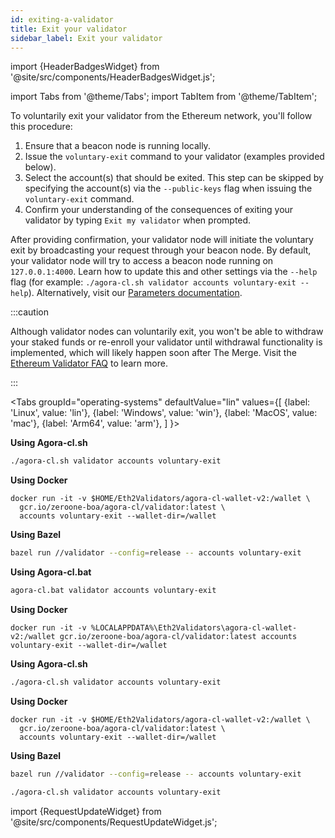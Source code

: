 ```yaml
---
id: exiting-a-validator
title: Exit your validator
sidebar_label: Exit your validator
---
```


import {HeaderBadgesWidget} from '@site/src/components/HeaderBadgesWidget.js';

<HeaderBadgesWidget />

import Tabs from '@theme/Tabs';
import TabItem from '@theme/TabItem';

To voluntarily exit your validator from the Ethereum network, you'll follow this procedure:

 1. Ensure that a beacon node is running locally.
 1. Issue the `voluntary-exit` command to your validator (examples provided below).
 2. Select the account(s) that should be exited. This step can be skipped by specifying the account(s) via the `--public-keys` flag when issuing the `voluntary-exit` command.
 3. Confirm your understanding of the consequences of exiting your validator by typing `Exit my validator` when prompted.

After providing confirmation, your validator node will initiate the voluntary exit by broadcasting your request through your beacon node. By default, your validator node will try to access a beacon node running on `127.0.0.1:4000`. Learn how to update this and other settings via the `--help` flag (for example: `./agora-cl.sh validator accounts voluntary-exit --help`). Alternatively, visit our [Parameters documentation](../agora-cl-usage/parameters.md).

:::caution

Although validator nodes can voluntarily exit, you won't be able to withdraw your staked funds or re-enroll your validator until withdrawal functionality is implemented, which will likely happen soon after The Merge. Visit the [Ethereum Validator FAQ](https://launchpad.ethereum.org/en/faq) to learn more.

:::

<Tabs
  groupId="operating-systems"
  defaultValue="lin"
  values={[
    {label: 'Linux', value: 'lin'},
    {label: 'Windows', value: 'win'},
    {label: 'MacOS', value: 'mac'},
    {label: 'Arm64', value: 'arm'},
  ]
}>
<TabItem value="lin">

**Using Agora-cl.sh**

```bash
./agora-cl.sh validator accounts voluntary-exit
```

**Using Docker**

```text
docker run -it -v $HOME/Eth2Validators/agora-cl-wallet-v2:/wallet \
  gcr.io/zeroone-boa/agora-cl/validator:latest \
  accounts voluntary-exit --wallet-dir=/wallet
```

**Using Bazel**

```bash
bazel run //validator --config=release -- accounts voluntary-exit
```

</TabItem>
<TabItem value="win">

**Using Agora-cl.bat**

```bash
agora-cl.bat validator accounts voluntary-exit
```

**Using Docker**

```text
docker run -it -v %LOCALAPPDATA%\Eth2Validators\agora-cl-wallet-v2:/wallet gcr.io/zeroone-boa/agora-cl/validator:latest accounts voluntary-exit --wallet-dir=/wallet
```

</TabItem>
<TabItem value="mac">

**Using Agora-cl.sh**

```bash
./agora-cl.sh validator accounts voluntary-exit
```

**Using Docker**

```text
docker run -it -v $HOME/Eth2Validators/agora-cl-wallet-v2:/wallet \
  gcr.io/zeroone-boa/agora-cl/validator:latest \
  accounts voluntary-exit --wallet-dir=/wallet
```

**Using Bazel**

```bash
bazel run //validator --config=release -- accounts voluntary-exit
```

</TabItem>
<TabItem value="arm">

```bash
./agora-cl.sh validator accounts voluntary-exit
```

</TabItem>
</Tabs>

import {RequestUpdateWidget} from '@site/src/components/RequestUpdateWidget.js';

<RequestUpdateWidget />
